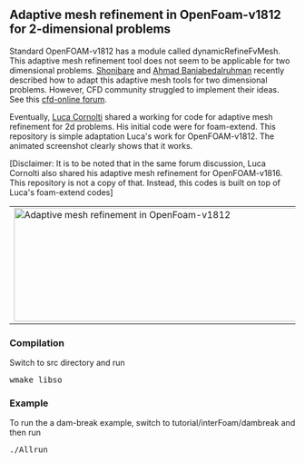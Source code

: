 ## Adaptive mesh refinement in OpenFoam-v1812 for 2-dimensional problems

Standard OpenFOAM-v1812 has a module called dynamicRefineFvMesh. This adaptive mesh refinement tool does not seem to be 
applicable for two dimensional problems. [Shonibare](https://www.academia.edu/16217705/Two-dimensional_adaptive_meshing_in_OpenFOAM) and [Ahmad Baniabedalruhman](https://digitalcommons.mtu.edu/cgi/viewcontent.cgi?referer=&httpsredir=1&article=2008&context=etds) 
recently described how to adapt this adaptive mesh tools for two dimensional problems. However, 
CFD community struggled to implement their ideas. See this [cfd-online forum](https://www.cfd-online.com/Forums/openfoam-community-contributions/118870-2d-adaptive-mesh-refinement.html). 

Eventually, [Luca Cornolti](https://www.cfd-online.com/Forums/openfoam-community-contributions/118870-2d-adaptive-mesh-refinement.html) shared a working for code
for adaptive mesh refinement for 2d problems. His initial code were for foam-extend. This repository is simple adaptation Luca's work
for OpenFOAM-v1812. The animated screenshot clearly shows that it works. 

[Disclaimer: It is to be noted that in the same forum discussion, Luca Cornolti also shared his adaptive mesh refinement 
for OpenFOAM-v1816. This repository is not a copy of that. Instead, this codes is built on top of Luca's foam-extend codes]


<table>
    <tr>
        <td>
          <img src="https://github.com/krajit/dynamicRefine2DFvMesh/blob/master/tutorial/interFoam/damBreak/meshRefinement-2d.gif?raw=true?raw=true" alt="Adaptive mesh refinement in OpenFoam-v1812" height="200px" width="550px">
        </td>        
        <td>
          <img src="https://github.com/krajit/dynamicRefine2DFvMesh/blob/master/tutorial/interFoam/damBreak/alpha-with-refinement.gif?raw=true" alt="Adaptive mesh refinement in OpenFoam-v1812" height="200px" width="550px">
        </td>        
        <td>
          <img src="https://github.com/krajit/dynamicRefine2DFvMesh/blob/master/tutorial/interFoam/damBreak/meshRefinement-3d.gif?raw=true?raw=true" alt="Adaptive mesh refinement in OpenFoam-v1812" height="200px" width="550px">
        </td>        
</tr>
</table>

### Compilation

Switch to src directory and run
<pre>
wmake libso
</pre>

### Example
To run the a dam-break example, switch to tutorial/interFoam/dambreak and then run
<pre>
./Allrun
</pre>
